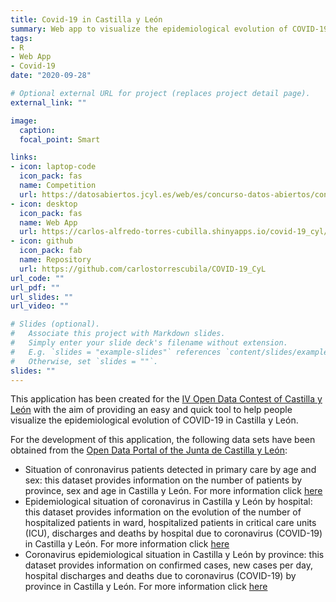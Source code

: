 ```yaml
---
title: Covid-19 in Castilla y León
summary: Web app to visualize the epidemiological evolution of COVID-19 in Castilla & León, Spain.
tags:
- R
- Web App
- Covid-19
date: "2020-09-28"

# Optional external URL for project (replaces project detail page).
external_link: ""

image:
  caption: 
  focal_point: Smart

links:
- icon: laptop-code
  icon_pack: fas
  name: Competition
  url: https://datosabiertos.jcyl.es/web/es/concurso-datos-abiertos/concurso-datos-abiertos.html
- icon: desktop
  icon_pack: fas
  name: Web App
  url: https://carlos-alfredo-torres-cubilla.shinyapps.io/covid-19_cyl/
- icon: github
  icon_pack: fab
  name: Repository
  url: https://github.com/carlostorrescubila/COVID-19_CyL
url_code: ""
url_pdf: ""
url_slides: ""
url_video: ""

# Slides (optional).
#   Associate this project with Markdown slides.
#   Simply enter your slide deck's filename without extension.
#   E.g. `slides = "example-slides"` references `content/slides/example-slides.md`.
#   Otherwise, set `slides = ""`.
slides: ""
---
```


This application has been created for the [IV Open Data Contest of Castilla y León](https://datosabiertos.jcyl.es/web/es/concurso-datos-abiertos/concurso-datos-abiertos.html) with the aim of providing an easy and quick tool to help people visualize the epidemiological evolution of COVID-19 in Castilla y León. 

For the development of this application, the following data sets have been obtained from the [Open Data Portal of the Junta de Castilla y León](https://datosabiertos.jcyl.es/web/es/catalogo-datos.html):
- Situation of conronavirus patients detected in primary care by age and sex: this dataset provides information on the number of patients by province, sex and age in Castilla y León. For more information click [here](https://datosabiertos.jcyl.es/web/jcyl/set/es/salud/situacion-coronavirus-atencion-primaria/1284942898818)
- Epidemiological situation of coronavirus in Castilla y León by hospital: this dataset provides information on the evolution of the number of hospitalized patients in ward, hospitalized patients in critical care units (ICU), discharges and deaths by hospital due to coronavirus (COVID-19) in Castilla y León. For more information click [here](https://datosabiertos.jcyl.es/web/jcyl/set/es/salud/situacion-coronavirus-hospitales/1284941728695)
- Coronavirus epidemiological situation in Castilla y León by province: this dataset provides information on confirmed cases, new cases per day, hospital discharges and deaths due to coronavirus (COVID-19) by province in Castilla y León. For more information click [here](https://datosabiertos.jcyl.es/web/jcyl/set/es/salud/situacion-epidemiologica-coronavirus/1284940407131)
